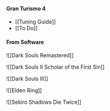#### Gran Turismo 4
-  [[Tuning Guide]]
-  [[To Do]]

#### From Software
![[Dark Souls Remastered]]

![[Dark Souls II Scholar of the First Sin]]

![[Dark Souls III]]

![[Elden Ring]]

![[Sekiro Shadows Die Twice]]